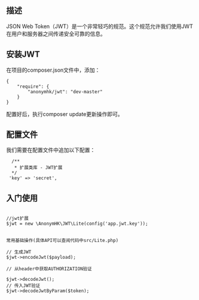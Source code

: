 
## 描述

JSON Web Token（JWT）是一个非常轻巧的规范。这个规范允许我们使用JWT在用户和服务器之间传递安全可靠的信息。


## 安装JWT

在项目的composer.json文件中，添加：

```
{
    "require": {
        "anonymhk/jwt": "dev-master"
    }
}
```

配置好后，执行composer update更新操作即可。

## 配置文件
我们需要在配置文件中追加以下配置：

```
  /**
   * 扩展类库 - JWT扩展
  */
 'key' => 'secret',
```

## 入门使用
```

//jwt扩展
$jwt = new \AnonymHK\JWT\Lite(config('app.jwt.key'));


常用基础操作(具体API可以查阅代码中src/Lite.php)

```

```
// 生成JWT
$jwt->encodeJwt($payload);

// 从header中获取AUTHORIZATION验证

$jwt->decodeJwt();
// 传入JWT验证
$jwt->decodeJwtByParam($token);
```
